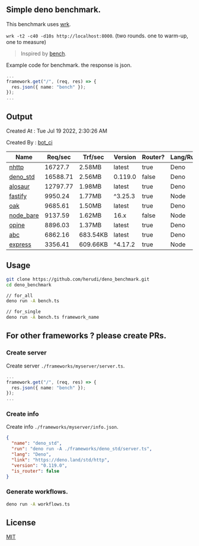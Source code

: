 ## Simple deno benchmark.
This benchmark uses [wrk](https://github.com/wg/wrk).

`wrk -t2 -c40 -d10s http://localhost:8000`. (two rounds. one to warm-up, one to measure)

> Inspired by [bench](https://github.com/denosaurs/bench).

Example code for benchmark. the response is json.
```ts
...
framework.get("/", (req, res) => {
  res.json({ name: "bench" });
});
...
```

## Output
Created At : Tue Jul 19 2022, 2:30:26 AM

Created By : [bot_ci](https://github.com/herudi/deno_benchmarks/commits?author=github-actions%5Bbot%5D)

|Name|Req/sec|Trf/sec|Version|Router?|Lang/Runtime|
|----|----|----|----|----|----|
|[nhttp](https://github.com/nhttp/nhttp)|16727.7|2.58MB|latest|true|Deno|
|[deno_std](https://deno.land/std/http)|16588.71|2.56MB|0.119.0|false|Deno|
|[alosaur](https://github.com/alosaur/alosaur)|12797.77|1.98MB|latest|true|Deno|
|[fastify](https://github.com/fastify/fastify)|9950.24|1.77MB|^3.25.3|true|Node|
|[oak](https://github.com/oakserver/oak)|9685.61|1.50MB|latest|true|Deno|
|[node_bare](https://nodejs.org)|9137.59|1.62MB|16.x|false|Node|
|[opine](https://github.com/cmorten/opine)|8896.03|1.37MB|latest|true|Deno|
|[abc](https://deno.land/x/abc)|6862.16|683.54KB|latest|true|Deno|
|[express](https://github.com/expressjs/express)|3356.41|609.66KB|^4.17.2|true|Node|


## Usage
```bash
git clone https://github.com/herudi/deno_benchmark.git
cd deno_benchmark

// for_all
deno run -A bench.ts

// for_single
deno run -A bench.ts framework_name
```
## For other frameworks ? please create PRs.
### Create server
Create server `./frameworks/myserver/server.ts`.
```ts
...
framework.get("/", (req, res) => {
  res.json({ name: "bench" });
});
...
```
### Create info
Create info `./frameworks/myserver/info.json`.
```json
{
  "name": "deno_std",
  "run": "deno run -A ./frameworks/deno_std/server.ts",
  "lang": "Deno",
  "link": "https://deno.land/std/http",
  "version": "0.119.0",
  "is_router": false
}
```
### Generate workflows.
```bash
deno run -A workflows.ts
```
## License

[MIT](LICENSE)

